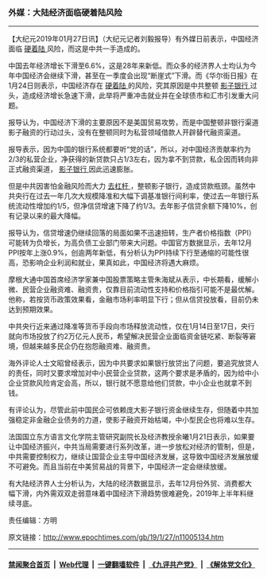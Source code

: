 ### 外媒：大陆经济面临硬着陆风险
------------------------

<p>
 【大纪元2019年01月27日讯】（大纪元记者刘毅报导）有外媒日前表示，中国经济面临
 <a href="http://www.epochtimes.com/gb/tag/%E7%A1%AC%E7%9D%80%E9%99%86.html">
  硬着陆
 </a>
 风险，而这是中共一手造成的。
</p>
<p>
 中国去年经济增长下滑至6.6%，这是28年来新低。而众多的经济界人士均认为今年中国经济会继续下滑，甚至在一季度会出现“断崖式”下滑。而《华尔街日报》在1月24日则表示，中国经济存在
 <a href="http://www.epochtimes.com/gb/tag/%E7%A1%AC%E7%9D%80%E9%99%86.html">
  硬着陆
 </a>
 的风险，究其原因是中共整顿
 <a href="http://www.epochtimes.com/gb/tag/%E5%BD%B1%E5%AD%90%E9%93%B6%E8%A1%8C.html">
  影子银行
 </a>
 过头，造成经济增长急速下滑，此举将严重冲击就业并在全球债市和汇市引发重大问题。
</p>
<p>
 报导认为，中国经济下滑的主要原因不是美国贸易攻势，而是中国整顿非银行渠道影子融资的行动过头，没有在整顿同时为私营领域借款人开辟替代融资渠道。
</p>
<p>
 报导表示，因为中国的银行系统都要听“党的话”，所以，对中国经济贡献率约为2/3的私营企业，净获得的新贷款只占1/3左右，因为拿不到贷款，私企因而转向非正式融资渠道，
 <a href="http://www.epochtimes.com/gb/tag/%E5%BD%B1%E5%AD%90%E9%93%B6%E8%A1%8C.html">
  影子银行
 </a>
 因此迅速膨胀。
</p>
<p>
 但是中共因害怕金融风险而大力
 <a href="http://www.epochtimes.com/gb/tag/%E5%8E%BB%E6%9D%A0%E6%9D%86.html">
  去杠杆
 </a>
 ，整顿影子银行，造成贷款瓶颈。虽然中共央行在过去一年几次大规模降准和大幅下调基准银行间利率，使过去一年银行系统流动性增加约1/5，但净信贷增速下降了约1/3。去年影子信贷余额下降10%，创有记录以来的最大降幅。
</p>
<p>
 报导认为，信贷增速仍继续回落的局面如果不迅速扭转，生产者价格指数（PPI）可能转为负增长，为高负债工业部门带来大问题。中国官方数据显示，去年12月PPI按年上涨0.9%，创逾两年新低，有分析认为PPI持续下行至通缩的可能性很高，恐影响企业利润和就业，果真如此，中国经济将遇大麻烦。
</p>
<p>
 摩根大通中国首席经济学家兼中国股票策略主管朱海斌从表示，中长期看，缓解小微、民营企业融资难、融资贵，仅靠目前流动性支持和价格指引可能不是最优解。他称，若按货币政策效果看，金融市场利率明显下行；但从信贷投放看，目前仍未达到预期效果。
</p>
<p>
 中共央行近来通过降准等货币手段向市场释放流动性，仅在1月14日至17日，央行就向市场投放了约2万亿元人民币，希望解决民营企业面临资金链吃紧、断裂等窘境，但越来越多民企仍在抱怨融资难、融资贵。
</p>
<p>
 海外评论人士文昭曾经表示，因为中共要求如果银行放贷出了问题，要追究放贷人的责任，同时又要求增加对中小民营企业贷款，这两个要求是矛盾的，因为给中小企业贷款风险肯定会高，所以，银行就不愿意给他们贷款，中小企业也就拿不到钱。
</p>
<p>
 有评论认为，尽管此前中国民企可依赖庞大影子银行资金继续生存，但随着中共加强稳定非金融企业债务的力道，使影子融资开始枯竭，中小型民企也将难以生存。
</p>
<p>
 法国国立东方语言文化学院主管研究副院长及经济教授余曦1月21日表示，如果要让中国经济振兴，中共当局需要进行系列改革，进一步放松对经济的管制，但是，中共需要控制权力，继续让国营企业主导中国经济发展，这导致中国经济发展放缓不可避免。而且当前在中美贸易战的背景下，中国经济一定会继续放缓。
</p>
<p>
 有大陆经济界人士分析认为，大陆的经济数据显示，去年12月份外贸、消费都大幅下滑，内外需双双走弱意味着中国经济下滑趋势很难避免，2019年上半年料继续寻底。
</p>
<p>
 责任编辑：方明
</p>

原文链接：http://www.epochtimes.com/gb/19/1/27/n11005134.htm


------------------------
#### [禁闻聚合首页](https://github.com/gfw-breaker/banned-news/blob/master/README.md) &nbsp;|&nbsp; [Web代理](https://github.com/gfw-breaker/open-proxy/blob/master/README.md) &nbsp;|&nbsp; [一键翻墙软件](https://github.com/gfw-breaker/nogfw/blob/master/README.md) &nbsp;|&nbsp; [《九评共产党》](https://github.com/gfw-breaker/9ping.md/blob/master/README.md#九评之一评共产党是什么) &nbsp;|&nbsp; [《解体党文化》](https://github.com/gfw-breaker/jtdwh.md/blob/master/README.md#绪论)